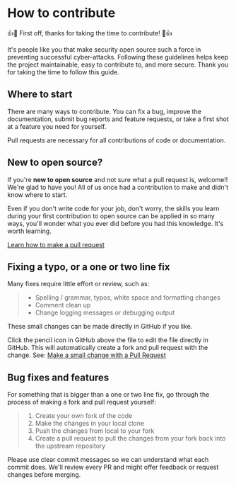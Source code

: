 # How to contribute

:+1::tada: First off, thanks for taking the time to contribute! :tada::+1:

It's people like you that make security open source such a force in preventing
successful cyber-attacks. Following these guidelines helps keep the project
maintainable, easy to contribute to, and more secure. Thank you for taking the
time to follow this guide.

## Where to start

There are many ways to contribute. You can fix a bug, improve the documentation,
submit bug reports and feature requests, or take a first shot at a feature you
need for yourself.

Pull requests are necessary for all contributions of code or documentation.

## New to open source?

If you're **new to open source** and not sure what a pull request is, welcome!!
We're glad to have you! All of us once had a contribution to make and didn't
know where to start.

Even if you don't write code for your job, don't worry, the skills you learn
during your first contribution to open source can be applied in so many ways,
you'll wonder what you ever did before you had this knowledge. It's worth
learning.

[Learn how to make a pull request](https://github.com/PaloAltoNetworks/.github/blob/master/Learn-GitHub.md#learn-how-to-make-a-pull-request)

## Fixing a typo, or a one or two line fix

Many fixes require little effort or review, such as:

> - Spelling / grammar, typos, white space and formatting changes
> - Comment clean up
> - Change logging messages or debugging output

These small changes can be made directly in GitHub if you like.

Click the pencil icon in GitHub above the file to edit the file directly in
GitHub. This will automatically create a fork and pull request with the change.
See:
[Make a small change with a Pull Request](https://www.freecodecamp.org/news/how-to-make-your-first-pull-request-on-github/)

## Bug fixes and features

For something that is bigger than a one or two line fix, go through the process
of making a fork and pull request yourself:

> 1. Create your own fork of the code
> 3. Make the changes in your local clone
> 4. Push the changes from local to your fork
> 5. Create a pull request to pull the changes from your fork back into the
>    upstream repository

Please use clear commit messages so we can understand what each commit does.
We'll review every PR and might offer feedback or request changes before
merging.
